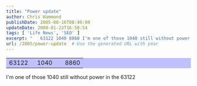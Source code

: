 ```yaml
---
title: "Power update"
author: Chris Hammond
publishDate: 2005-08-16T08:40:00
updateDate: 2008-01-23T16:50:54
tags: [ 'Life News', 'SEO' ]
excerpt: "   63122 1040 8860 I'm one of those 1040 still without power in the..."
url: /2005/power-update  # Use the generated URL with year
---
```

<TABLE id=tblOutages style="BORDER-TOP-WIDTH: 0px; BORDER-LEFT-WIDTH: 0px; BORDER-LEFT-COLOR: transparent; BORDER-BOTTOM-WIDTH: 0px; BORDER-BOTTOM-COLOR: transparent; BORDER-TOP-COLOR: transparent; BACKGROUND-COLOR: #c0c0ff; BORDER-RIGHT-WIDTH: 0px; BORDER-RIGHT-COLOR: transparent" borderColor=transparent border=0> <TBODY> <TR> <TD style="WIDTH: 45px" align=middle>63122</TD> <TD style="WIDTH: 50px" align=right>1040</TD> <TD style="WIDTH: 60px" align=right>8860</TD></TR></TBODY></TABLE> <P>I'm one of those 1040 still without power in the 63122</P>

